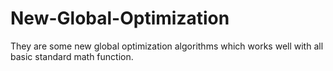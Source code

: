 # New-Global-Optimization

They are some new global optimization algorithms which works well with all basic standard math function. 
